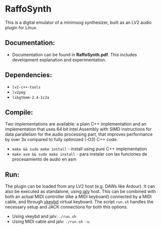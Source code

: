 
RaffoSynth
====

This is a digital emulator of a minimoog synthesizer, built as an LV2 audio plugin for Linux.

## Documentation:
 * Documentation can be found in **RaffoSynth.pdf**. This includes development explanation and experimentation.

## Dependencies:
 * `lv2-c++-tools`
 * `lv2peg`
 * `libgtkmm-2.4-1c2a`

## Compile:
 Two implementations are available: a plain C++ implementation and an implementation that uses 64 bit Intel Assembly with SIMD instructions for data parallelism for the audio processing part, that improves performance by over 3x compared to fully optimized (-O3) C++ code.
 * `make && sudo make install` - install using pure C++ implementation
 * `make asm && sudo make install` - para instalar con las funciones de procesamiento de audio en asm

## Run:
The plugin can be loaded from any LV2 host (e.g. DAWs like Ardour).
It can also be executed as standalone, using [jalv](https://drobilla.net/software/jalv) host.
This can be combined with both an actual MIDI controller (like a MIDI keyboard) connected by a MIDI cable, and through [vkeybd](https://github.com/tiwai/vkeybd) virtual keyboard. The script `run.sh` handles the necessary setup and JACK connections for both this options.
 * Using vkeybd and jalv: `./run.sh`
 * Using MIDI cable and jalv: `./run.sh -u`
